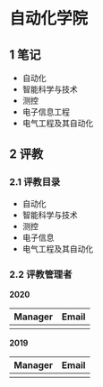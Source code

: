 # 自动化学院

## 1 笔记

- 自动化
- 智能科学与技术
- 测控
- 电子信息工程
- 电气工程及其自动化


## 2 评教

### 2.1 评教目录

- 自动化
- 智能科学与技术
- 测控
- 电子信息
- 电气工程及其自动化

### 2.2 评教管理者

**2020**

| Manager | Email |
| ------- | ----- |
|         |       |

**2019**

| Manager | Email |
| ------- | ----- |
|         |       |
